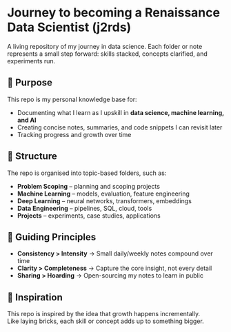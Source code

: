 # Journey to becoming a Renaissance Data Scientist (j2rds)

A living repository of my journey in data science. Each folder or note represents a small step forward: skills stacked, concepts clarified, and experiments run.  

## 🎯 Purpose
This repo is my personal knowledge base for:
- Documenting what I learn as I upskill in **data science, machine learning, and AI**  
- Creating concise notes, summaries, and code snippets I can revisit later  
- Tracking progress and growth over time  

## 📂 Structure
The repo is organised into topic-based folders, such as:
- **Problem Scoping** – planning and scoping projects
- **Machine Learning** – models, evaluation, feature engineering  
- **Deep Learning** – neural networks, transformers, embeddings  
- **Data Engineering** – pipelines, SQL, cloud, tools  
- **Projects** – experiments, case studies, applications  

## 🚀 Guiding Principles
- **Consistency > Intensity** → Small daily/weekly notes compound over time  
- **Clarity > Completeness** → Capture the core insight, not every detail  
- **Sharing > Hoarding** → Open-sourcing my notes to learn in public  

## 🌱 Inspiration
This repo is inspired by the idea that growth happens incrementally.  
Like laying bricks, each skill or concept adds up to something bigger.  

